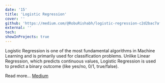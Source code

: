 ```yaml
---
date: '15'
title: 'Logistic Regression'
cover: ''
github: 'https://medium.com/@RobuRishabh/logistic-regression-c2d2bac7afd8'
external: ''
tech:
showInProjects: true
---
```


Logistic Regression is one of the most fundamental algorithms in Machine Learning and is primarily used for classification problems. Unlike Linear Regression, which predicts continuous values, Logistic Regression is used to predict a binary outcome (like yes/no, 0/1, true/false).

Read more... [Medium](https://medium.com/@RobuRishabh/logistic-regression-c2d2bac7afd8)
